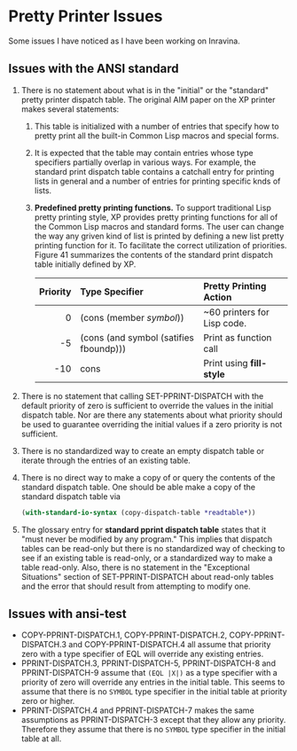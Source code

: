 # Pretty Printer Issues

Some issues I have noticed as I have been working on Inravina.

## Issues with the ANSI standard 

1. There is no statement about what is in the "initial" or the
   "standard" pretty printer dispatch table. The original AIM paper on
   the XP printer makes several statements:
    1. This table is initialized with a number of entries that specify
       how to pretty print all the built-in Common Lisp macros and
       special forms.
    3. It is expected that the table may contain entries whose type
       specifiers partially overlap in various ways. For example, the
       standard print dispatch table contains a catchall entry for
       printing lists in general and a number of entries for printing
       specific knds of lists.
    5. **Predefined pretty printing functions.** To support
       traditional Lisp pretty printing style, XP provides pretty
       printing functions for all of the Common Lisp macros and
       standard forms. The user can change the way any griven kind of
       list is printed by defining a new list pretty printing function
       for it. To facilitate the correct utilization of priorities.
       Figure 41 summarizes the contents of the standard print
       dispatch table initially defined by XP.

        | Priority | Type Specifier                         | Pretty Printing Action      |
        |---------:|:---------------------------------------|:----------------------------|
        |        0 | (cons (member *symbol*))               | ~60 printers for Lisp code. |
        |       -5 | (cons (and symbol (satifies fboundp))) | Print as function call      |
        |      -10 | cons                                   | Print using **fill-style**  |

2. There is no statement that calling SET-PPRINT-DISPATCH with the
   default priority of zero is sufficient to override the values in
   the initial dispatch table. Nor are there any statements about what
   priority should be used to guarantee overriding the initial values
   if a zero priority is not sufficient.
3. There is no standardized way to create an empty dispatch table or
   iterate through the entries of an existing table.
4. There is no direct way to make a copy of or query the contents of
   the standard dispatch table. One should be able make a copy of the 
   standard dispatch table via
   ```lisp
   (with-standard-io-syntax (copy-dispatch-table *readtable*))
   ```
5. The glossary entry for **standard pprint dispatch table** states
   that it "must never be modified by any program." This implies that
   dispatch tables can be read-only but there is no standardized way
   of checking to see if an existing table is read-only, or a
   standardized way to make a table read-only. Also, there is no
   statement in the "Exceptional Situations" section of
   SET-PPRINT-DISPATCH about read-only tables and the error that
   should result from attempting to modify one.

## Issues with ansi-test

* COPY-PPRINT-DISPATCH.1, COPY-PPRINT-DISPATCH.2,
  COPY-PPRINT-DISPATCH.3 and COPY-PPRINT-DISPATCH.4 all assume that
  priority zero with a type specifier of EQL will override any
  existing entries.
* PPRINT-DISPATCH.3, PPRINT-DISPATCH-5, PPRINT-DISPATCH-8 and
  PPRINT-DISPATCH-9 assume that `(EQL |X|)` as a type specifier with a
  priority of zero will override any entries in the initial
  table. This seems to assume that there is no `SYMBOL` type specifier
  in the initial table at priority zero or higher.
* PPRINT-DISPATCH.4 and PPRINT-DISPATCH-7 makes the same assumptions
  as PPRINT-DISPATCH-3 except that they allow any priority. Therefore
  they assume that there is no `SYMBOL` type specifier in the initial
  table at all.
